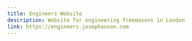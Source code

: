 ```yaml
---
title: Engineers Website
description: Website for engineering freemasons in London
link: https://engineers.josephanson.com
---
```

